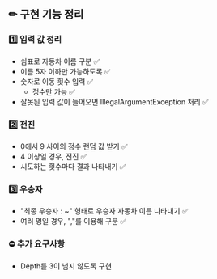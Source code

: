 ## ✏ 구현 기능 정리
### 1️⃣ 입력 값 정리
- 쉼표로 자동차 이름 구분 ✅
- 이름 5자 이하만 가능하도록 ✅
- 숫자로 이동 횟수 입력 ✅
    - 정수만 가능 ✅
- 잘못된 입력 값이 들어오면 IllegalArgumentException 처리 ✅
### 2️⃣ 전진
- 0에서 9 사이의 정수 랜덤 값 받기 ✅
- 4 이상일 경우, 전진 ✅
- 시도하는 횟수마다 결과 나타내기 ✅
### 3️⃣ 우승자
- "최종 우승자 : ~" 형태로 우승자 자동차 이름 나타내기 ✅
- 여러 명일 경우, ","를 이용해 구분 ✅
### ⛔ 추가 요구사항
- Depth를 3이 넘지 않도록 구현 